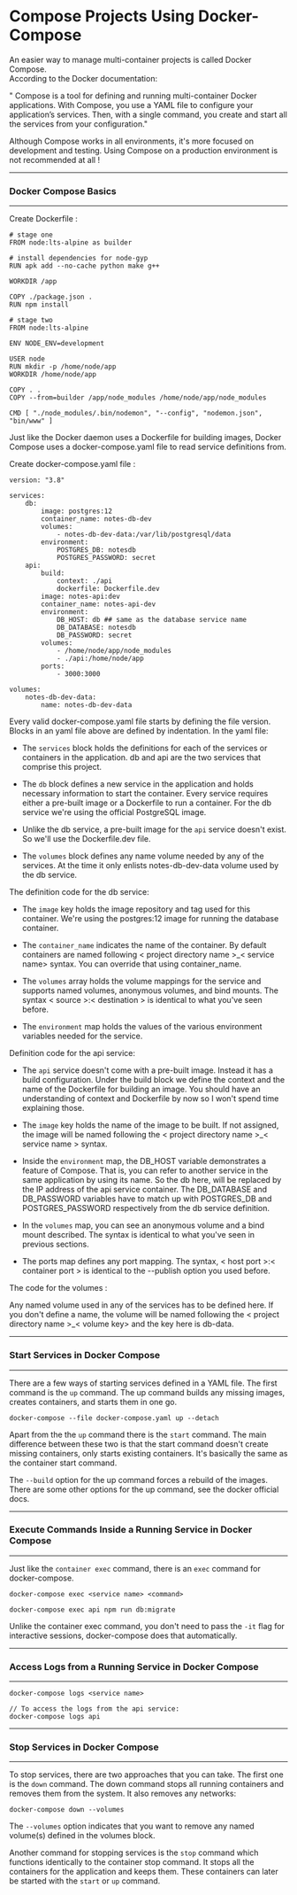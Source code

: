 # Compose Projects Using Docker-Compose

An easier way to manage multi-container projects is called Docker Compose.   
According to the Docker documentation:

" Compose is a tool for defining and running multi-container Docker applications. With Compose, you use a YAML file to configure your application’s services. Then, with a single command, you create and start all the services from your configuration."

Although Compose works in all environments, it's more focused on development and testing. Using Compose on a production environment is not recommended at all !

---
### Docker Compose Basics
---
Create Dockerfile :
```
# stage one
FROM node:lts-alpine as builder

# install dependencies for node-gyp
RUN apk add --no-cache python make g++

WORKDIR /app

COPY ./package.json .
RUN npm install

# stage two
FROM node:lts-alpine

ENV NODE_ENV=development

USER node
RUN mkdir -p /home/node/app
WORKDIR /home/node/app

COPY . .
COPY --from=builder /app/node_modules /home/node/app/node_modules

CMD [ "./node_modules/.bin/nodemon", "--config", "nodemon.json", "bin/www" ]
```
Just like the Docker daemon uses a Dockerfile for building images, Docker Compose uses a docker-compose.yaml file to read service definitions from.   

Create docker-compose.yaml file :
```
version: "3.8"

services: 
    db:
        image: postgres:12
        container_name: notes-db-dev
        volumes: 
            - notes-db-dev-data:/var/lib/postgresql/data
        environment:
            POSTGRES_DB: notesdb
            POSTGRES_PASSWORD: secret
    api:
        build:
            context: ./api
            dockerfile: Dockerfile.dev
        image: notes-api:dev
        container_name: notes-api-dev
        environment: 
            DB_HOST: db ## same as the database service name
            DB_DATABASE: notesdb
            DB_PASSWORD: secret
        volumes: 
            - /home/node/app/node_modules
            - ./api:/home/node/app
        ports: 
            - 3000:3000

volumes:
    notes-db-dev-data:
        name: notes-db-dev-data
```
Every valid docker-compose.yaml file starts by defining the file version.   
Blocks in an yaml file above are defined by indentation. In the yaml file:   

- The ```services``` block holds the definitions for each of the services or containers in the application. db and api are the two services that comprise this project.   

- The ```db``` block defines a new service in the application and holds necessary information to start the container. Every service requires either a pre-built image or a Dockerfile to run a container. For the db service we're using the official PostgreSQL image.   
  
- Unlike the db service, a pre-built image for the ```api``` service doesn't exist. So we'll use the Dockerfile.dev file.   

- The ```volumes``` block defines any name volume needed by any of the services. At the time it only enlists notes-db-dev-data volume used by the db service.   

The definition code for the db service:

- The ```image``` key holds the image repository and tag used for this container. We're using the postgres:12 image for running the database container.   

- The ```container_name``` indicates the name of the container. By default containers are named following < project directory name >_< service name> syntax. You can override that using container_name.   

- The ```volumes``` array holds the volume mappings for the service and supports named volumes, anonymous volumes, and bind mounts. The syntax < source >:< destination > is identical to what you've seen before.   

- The ```environment``` map holds the values of the various environment variables needed for the service.

Definition code for the api service:

- The ```api``` service doesn't come with a pre-built image. Instead it has a build configuration. Under the build block we define the context and the name of the Dockerfile for building an image. You should have an understanding of context and Dockerfile by now so I won't spend time explaining those.   

- The ```image``` key holds the name of the image to be built. If not assigned, the image will be named following the < project directory name >_< service name > syntax.   

- Inside the ```environment``` map, the DB_HOST variable demonstrates a feature of Compose. That is, you can refer to another service in the same application by using its name. So the db here, will be replaced by the IP address of the api service container. The DB_DATABASE and DB_PASSWORD variables have to match up with POSTGRES_DB and POSTGRES_PASSWORD respectively from the db service definition.   

- In the ```volumes``` map, you can see an anonymous volume and a bind mount described. The syntax is identical to what you've seen in previous sections.   

- The ports map defines any port mapping. The syntax, < host port >:< container port > is identical to the --publish option you used before.

The code for the volumes :   

Any named volume used in any of the services has to be defined here. If you don't define a name, the volume will be named following the < project directory name >_< volume key> and the key here is db-data.

---
### Start Services in Docker Compose 
---

There are a few ways of starting services defined in a YAML file. The first command is the ```up``` command. The up command builds any missing images, creates containers, and starts them in one go.
```
docker-compose --file docker-compose.yaml up --detach
```
Apart from the the ```up``` command there is the ```start``` command. The main difference between these two is that the start command doesn't create missing containers, only starts existing containers. It's basically the same as the container start command.

The ```--build``` option for the up command forces a rebuild of the images. There are some other options for the up command, see the docker official docs.

---
### Execute Commands Inside a Running Service in Docker Compose
---
Just like the ```container exec``` command, there is an ```exec``` command for docker-compose.
```
docker-compose exec <service name> <command>

docker-compose exec api npm run db:migrate
```
Unlike the container exec command, you don't need to pass the ```-it``` flag for interactive sessions, docker-compose does that automatically.

---
### Access Logs from a Running Service in Docker Compose
---
```
docker-compose logs <service name>

// To access the logs from the api service:
docker-compose logs api
```

---
### Stop Services in Docker Compose
---
To stop services, there are two approaches that you can take. The first one is the ```down``` command. The down command stops all running containers and removes them from the system. It also removes any networks:
```
docker-compose down --volumes
```
The ```--volumes``` option indicates that you want to remove any named volume(s) defined in the volumes block.

Another command for stopping services is the ```stop``` command which functions identically to the container stop command. It stops all the containers for the application and keeps them. These containers can later be started with the ```start``` or ```up``` command.